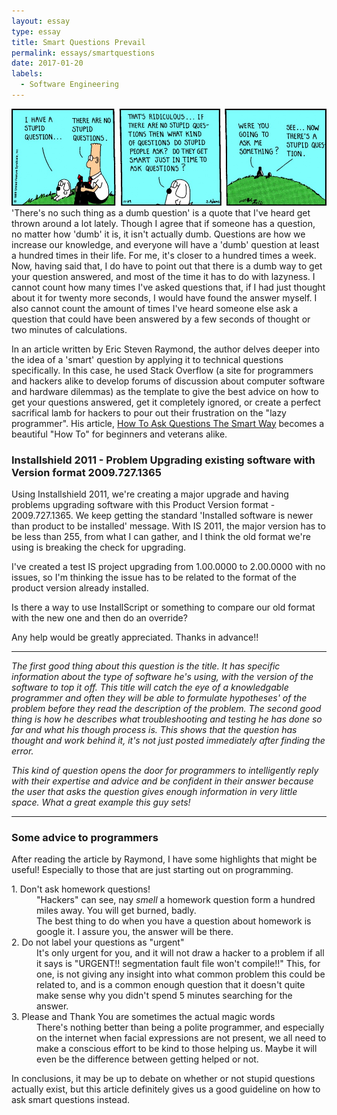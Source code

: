 ```yaml
---
layout: essay
type: essay
title: Smart Questions Prevail
permalink: essays/smartquestions
date: 2017-01-20
labels:
  - Software Engineering
---
```

<img class="ui large center floated rounded image" src="../images/dilbert.jpg">
'There's no such thing as a dumb question' is a quote that I've heard get thrown around a lot lately. Though I agree that if someone has a question, no matter how 'dumb' it is, it isn't actually dumb. Questions are how we increase our knowledge, and everyone will have a 'dumb' question at least a hundred times in their life. For me, it's closer to a hundred times a week. Now, having said that, I do have to point out that there is a dumb way to get your question answered, and most of the time it has to do with lazyness. I cannot count how many times I've asked questions that, if I had just thought about it for twenty more seconds, I would have found the answer myself. I also cannot count the amount of times I've heard someone else ask a question that could have been answered by a few seconds of thought or two minutes of calculations.

In an article written by Eric Steven Raymond, the author delves deeper into the idea of a 'smart' question by applying it to technical questions specifically. In this case, he used Stack Overflow (a site for programmers and hackers alike to develop forums of discussion about computer software and hardware dilemmas) as the template to give the best advice on how to get your questions answered, get it completely ignored, or create a perfect sacrifical lamb for hackers to pour out their frustration on the "lazy programmer". His article, [How To Ask Questions The Smart Way]("http://www.catb.org/esr/faqs/smart-questions.html") becomes a beautiful "How To" for beginners and veterans alike.

<h3> Installshield 2011 - Problem Upgrading existing software with Version format 2009.727.1365 </h3>
Using Installshield 2011, we're creating a major upgrade and having problems upgrading software with this Product Version format - 2009.727.1365. We keep getting the standard 'Installed software is newer than product to be installed' message. With IS 2011, the major version has to be less than 255, from what I can gather, and I think the old format we're using is breaking the check for upgrading.

I've created a test IS project upgrading from 1.00.0000 to 2.00.0000 with no issues, so I'm thinking the issue has to be related to the format of the product version already installed.

Is there a way to use InstallScript or something to compare our old format with the new one and then do an override?

Any help would be greatly appreciated. Thanks in advance!!

---
*The first good thing about this question is the title. It has specific information about the type of software he's using, with the version of the software to top it off. This title will catch the eye of a knowledgable programmer and often they will be able to formulate hypotheses' of the problem before they read the description of the problem. The second good thing is how he describes what troubleshooting and testing he has done so far and what his though process is. This shows that the question has thought and work behind it, it's not just posted immediately after finding the error.*

*This kind of question opens the door for programmers to intelligently reply with their expertise and advice and be confident in their answer because the user that asks the question gives enough information in very little space. What a great example this guy sets!*

---
<h3> Some advice to programmers</h3>
<p>After reading the article by Raymond, I have some highlights that might be useful! Especially to those that are just starting out on programming.</p>
<dl>
  <dt>1. Don't ask homework questions!</dt>
  <dd>"Hackers" can see, nay<i> smell </i>a homework question form a hundred miles away. You will get burned, badly.</dd>
  <dd>The best thing to do when you have a question about homework is google it. I assure you, the answer will be there.</dd>
  <dt>2. Do not label your questions as "urgent"</dt>
  <dd>It's only urgent for you, and it will not draw a hacker to a problem if all it says is "URGENT!! segmentation fault file won't compile!!" This, for one, is not giving any insight into what common problem this could be related to, and is a common enough question that it doesn't quite make sense why you didn't spend 5 minutes searching for the answer.</dd>
  <dt>3. Please and Thank You are sometimes the actual magic words</dt>
  <dd>There's nothing better than being a polite programmer, and especially on the internet when facial expressions are not present, we all need to make a conscious effort to be kind to those helping us. Maybe it will even be the difference between getting helped or not.</dd>

</dl>

In conclusions, it may be up to debate on whether or not stupid questions actually exist, but this article definitely gives us a good guideline on how to ask smart questions instead.

